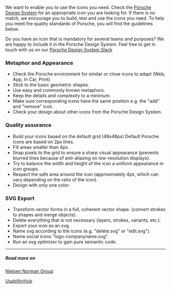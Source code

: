 <ComponentHeading name="Icon"></ComponentHeading>

We want to enable you to use the icons you need. Check the [Porsche Design System](https://icons.porsche.com) for an
appropriate icon you are looking for. If there is no match, we encourage you to build, test and use the icons you need.
To help you meet the quality standards of Porsche, you will find the guidelines below.

Do you have an icon that is mandatory for several teams and purposes? We are happy to include it in the Porsche Design
System. Feel free to get in touch with us on our
[Porsche Design System Slack](https://porschedev.slack.com/archives/CT7AVHTTQ)

### Metaphor and Appearance

- Check the Porsche environment for similar or close icons to adapt (Web, App, In Car, Print)
- Stick to the basic geometric shapes.
- Use easy and commonly known metaphors.
- Keep the details and complexity to a minimum.
- Make sure corresponding icons have the same position e.g. the "add" and "remove" icon.
- Check your design about other icons from the Porsche Design System.

### Quality assurance

- Build your icons based on the default grid (48x48px) Default Porsche icons are based on 2px lines.
- Fill areas smaller than 4px.
- Snap pixels to the grid to ensure a sharp visual appearance (prevents blurred lines because of anti-aliasing on
  low-resolution displays).
- Try to balance the width and height of the icon a uniform appearance in icon groups.
- Respect the safe area around the icon (approximately 4px, which can vary depending on the ratio of the icon).
- Design with only one color.

### SVG Export

- Transform vector forms in a full, coherent vector shape. (convert strokes to shapes and merge objects).
- Delete everything that is not necessary (layers, strokes, variants, etc.).
- Export your icon as an svg.
- Name svg according to the icons (e.g. "delete.svg" or "edit.svg").
- Name social icons "logo-companyname.svg".
- Run an svg optimizer to gain pure semantic code.

---

##### Read more on

[Nielsen Norman Group](https://www.nngroup.com/articles/icon-testing)

[UsabilityHub](https://usabilityhub.com/examples/easiest-icon-to-understand)
